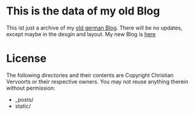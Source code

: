 # This is the data of my old Blog

This ist just a archive of my [old german Blog](http://blog.sangyye.de). 
There will be no updates, except maybe in the desgin and layout. My new 
Blog is [here](http://sangyye.de)

# License

The following directories and their contents are Copyright Christian 
Vervoorts or their respective owners. You may not reuse anything 
therein without permission:

 - _posts/
 - static/
